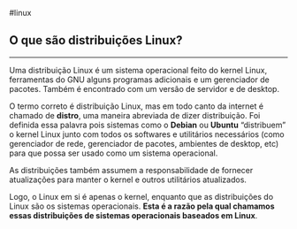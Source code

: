 #linux 

## O que são distribuições Linux?
---
Uma distribuição Linux é um sistema operacional feito do kernel Linux, ferramentas do GNU alguns programas adicionais e um gerenciador de pacotes. Também é encontrado com um versão de servidor e de desktop.

O termo correto é distribuição Linux, mas em todo canto da internet é chamado de **distro**, uma maneira abreviada de dizer distribuição. Foi definida essa palavra pois sistemas como o **Debian** ou **Ubuntu** “distribuem” o kernel Linux junto com todos os softwares e utilitários necessários (como gerenciador de rede, gerenciador de pacotes, ambientes de desktop, etc) para que possa ser usado como um sistema operacional.

As distribuições também assumem a responsabilidade de fornecer atualizações para manter o kernel e outros utilitários atualizados.

Logo, o Linux em si é apenas o kernel, enquanto que as distribuições do Linux são os sistemas operacionais. **Esta é a razão pela qual chamamos essas distribuições de sistemas operacionais baseados em Linux**.